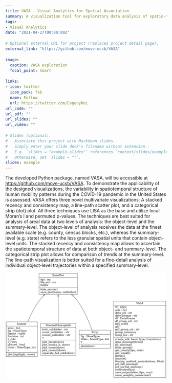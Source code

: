 ```yaml
---
title: VASA - Visual Analytics for Spatial Association
summary: A visualization tool for exploratory data analysis of spatio-temporal series data.
tags:
- Visual Analytics
date: "2021-04-27T00:00:00Z"

# Optional external URL for project (replaces project detail page).
external_link: "https://github.com/move-ucsb/VASA"

image:
  caption: VASA exploration
  focal_point: Smart

links:
- icon: twitter
  icon_pack: fab
  name: Follow
  url: https://twitter.com/EvgenyNoi
url_code: ""
url_pdf: ""
url_slides: ""
url_video: ""

# Slides (optional).
#   Associate this project with Markdown slides.
#   Simply enter your slide deck's filename without extension.
#   E.g. `slides = "example-slides"` references `content/slides/example-slides.md`.
#   Otherwise, set `slides = ""`.
slides: example
---
```


The developed Python package, named VASA, will be accessible at https://github.com/move-ucsb/VASA. To demonstrate the applicability of the designed visualizations, the variability in spatiotemporal structure of human mobility patterns during the COVID-19 pandemic in the United States is assessed. VASA offers three novel multivariate visualizations: A stacked recency and consistency map, a line-path scatter plot, and a categorical strip (dot) plot. All three techniques use LISA as the base and utilize local Moran’s I and permuted p-values. The techniques are best suited for analysis of areal data at two levels of analysis: the object-level and the summary-level. The object-level of analysis receives the data at the finest available scale (e.g. county, census blocks, etc.), whereas the summary-level (e.g. state) refers to the less granular spatial units that contain object-level units. The stacked recency and consistency map allows to ascertain the spatiotemporal structure of data at both object- and summary-level. The categorical strip plot allows for comparison of trends at the summary-level. The line-path visualization is better suited for a fine-detail analysis of individual object-level trajectories within a specified summary-level.

![](https://github.com/move-ucsb/VASA/blob/main/UML/classes.png)